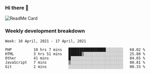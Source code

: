 ### Hi there 👋

<!--
**itzcy/itzcy** is a ✨ _special_ ✨ repository because its `README.md` (this file) appears on your GitHub profile.

Here are some ideas to get you started:

- 🔭 I’m currently working on ...
- 🌱 I’m currently learning ...
- 👯 I’m looking to collaborate on ...
- 🤔 I’m looking for help with ...
- 💬 Ask me about ...
- 📫 How to reach me: ...
- 😄 Pronouns: ...
- ⚡ Fun fact: ...
-->
![ReadMe Card](https://github-readme-stats.vercel.app/api?username=itzcy&show_icons=true&title_color=2d3198&icon_color=797cb8&text_color=24292e&bg_color=f6f8fa)

### Weekly development breakdown
<!--START_SECTION:waka-->
```text
Week: 10 April, 2021 - 17 April, 2021

PHP          10 hrs 7 mins   █████████████████░░░░░░░░   68.02 % 
HTML         3 hrs 51 mins   ██████▒░░░░░░░░░░░░░░░░░░   25.88 % 
Other        41 mins         █░░░░░░░░░░░░░░░░░░░░░░░░   04.65 % 
JavaScript   7 mins          ▒░░░░░░░░░░░░░░░░░░░░░░░░   00.81 % 
Git          2 mins          ░░░░░░░░░░░░░░░░░░░░░░░░░   00.33 % 
```
<!--END_SECTION:waka-->
